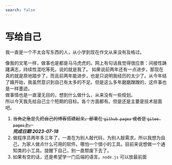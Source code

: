 ```yaml
---
search: false
---
```


# 写给自己

我一直是一个不太会写东西的人，从小学到现在作文从来没有及格过。

像我的文笔一样，做事也是都是马马虎虎的。网上有句话我觉得很应景：间接性踌躇满志，持续性混吃等死。说的就是我了。
如果说前两年还有一点进步，那现在真的就是原地踏步了，而且前两年能进步，也是只说明我经历的太少了。从今年结了婚开始，我虽然意识到自己有太多的不足。但是这么多年磨磨蹭蹭的，这件事也是一样墨迹。  
做事情也是一直漫无目的，想到什么做什么，从来没有一些规划。  
所以今天我先给自己立个短期的目标。各个方面都有。但是还是主要是技术层面吧。

1. ~~当务之急是先把自己的博客搭建起来。部署在 `github pages` 或者是 `gitee pages`上。~~  
   **_完成日期:2023-07-18_**
2. 做程序员两年多三年了，一直在为别人敲代码，为别人敲需求。所以我想为自己，为家人做点什么可用的软件。哪怕一个很小的工具。目前来说想做一个通知类的小工具。提醒下自己，别一直颓废下去了。
3. 如果有空的话，还是希望学一门后端的语言。`node.js` 可以放最前面

[//]: # (就先写这么多吧 今天是 2023-07-16, 为了让自己学习，或者说给自己个借口 买了一个显示器、一个键盘、一个鼠标、一把人体工学椅 花了快三千块。  )

